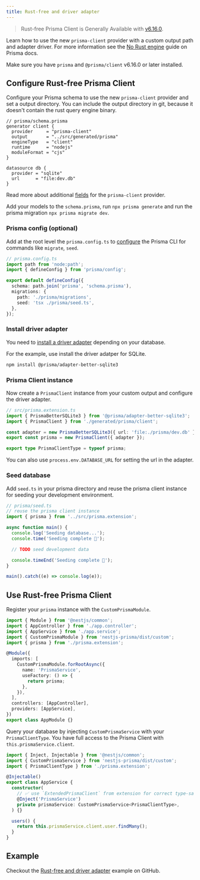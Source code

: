```yaml
---
title: Rust-free and driver adapter
---
```


> Rust-free Prisma Client is Generally Available with [v6.16.0](https://github.com/prisma/prisma/releases/tag/6.16.0).

Learn how to use the new `prisma-client` provider with a custom output path and adapter driver. For more information see the [No Rust engine](https://www.prisma.io/docs/orm/prisma-client/setup-and-configuration/no-rust-engine) guide on Prisma docs. 

Make sure you have `prisma` and `@prisma/client` v6.16.0 or later installed.

## Configure Rust-free Prisma Client

Configure your Prisma schema to use the new `prisma-client` provider and set a output directory. You can include the output directory in git, because it doesn't contain the rust query engine binary. 

```prisma
// prisma/schema.prisma
generator client {
  provider     = "prisma-client"
  output       = "../src/generated/prisma"
  engineType   = "client"
  runtime      = "nodejs"
  moduleFormat = "cjs"
}

datasource db {
  provider = "sqlite"
  url      = "file:dev.db"
}
```

Read more about additional [fields](https://www.prisma.io/docs/orm/reference/prisma-schema-reference#fields-for-prisma-client-provider) for the `prisma-client` provider.

Add your models to the `schema.prisma`, run `npx prisma generate` and run the prisma migration `npx prisma migrate dev`.

### Prisma config (optional)

Add at the root level the `prisma.config.ts` to [configure](https://www.prisma.io/docs/orm/reference/prisma-config-reference) the Prisma CLI for commands like `migrate`, `seed`.

```ts
// prisma.config.ts
import path from 'node:path';
import { defineConfig } from 'prisma/config';

export default defineConfig({
  schema: path.join('prisma', 'schema.prisma'),
  migrations: {
    path: './prisma/migrations',
    seed: 'tsx ./prisma/seed.ts',
  },
});
```

### Install driver adapter

You need to [install a driver adapter](https://www.prisma.io/docs/orm/prisma-client/setup-and-configuration/no-rust-engine#3-install-the-driver-adapter) depending on your database.

For the example, use install the driver adatper for SQLite.

```bash
npm install @prisma/adapter-better-sqlite3
```

### Prisma Client instance

Now create a `PrismaClient` instance from your custom output and configure the driver adapter.

```ts
// src/prisma.extension.ts
import { PrismaBetterSQLite3 } from '@prisma/adapter-better-sqlite3';
import { PrismaClient } from './generated/prisma/client';

const adapter = new PrismaBetterSQLite3({ url: 'file:./prisma/dev.db' });
export const prisma = new PrismaClient({ adapter });

export type PrismaClientType = typeof prisma;
```

You can also use `process.env.DATABASE_URL` for setting the url in the adapter.

### Seed database

Add `seed.ts` in your prisma directory and reuse the prisma client instance for seeding your development environment.

```ts
// prisma/seed.ts
// reuse the prisma client instance
import { prisma } from '../src/prisma.extension';

async function main() {
  console.log('Seeding database...');
  console.time('Seeding complete 🌱');

  // TODO seed development data

  console.timeEnd('Seeding complete 🌱');
}

main().catch((e) => console.log(e));
```

## Use Rust-free Prisma Client

Register your `prisma` instance with the `CustomPrismaModule`.

```ts
import { Module } from '@nestjs/common';
import { AppController } from './app.controller';
import { AppService } from './app.service';
import { CustomPrismaModule } from 'nestjs-prisma/dist/custom';
import { prisma } from './prisma.extension';

@Module({
  imports: [
    CustomPrismaModule.forRootAsync({
      name: 'PrismaService',
      useFactory: () => {
        return prisma;
      },
    }),
  ],
  controllers: [AppController],
  providers: [AppService],
})
export class AppModule {}
```

Query your database by injecting `CustomPrismaService` with your `PrismaClientType`. You have full access to the Prisma Client with `this.prismaService.client`.

```ts
import { Inject, Injectable } from '@nestjs/common';
import { CustomPrismaService } from 'nestjs-prisma/dist/custom';
import { PrismaClientType } from './prisma.extension';

@Injectable()
export class AppService {
  constructor(
    // ✅ use `ExtendedPrismaClient` from extension for correct type-safety
    @Inject('PrismaService')
    private prismaService: CustomPrismaService<PrismaClientType>,
  ) {}

  users() {
    return this.prismaService.client.user.findMany();
  }
}
```

## Example

Checkout the [Rust-free and driver adapter](https://github.com/notiz-dev/nestjs-prisma/blob/main/examples/extensions/src/query-logging.extension.ts) example on GitHub.